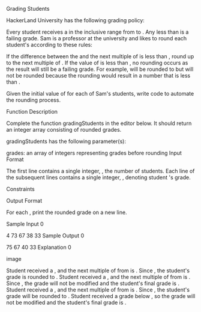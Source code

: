 Grading Students


HackerLand University has the following grading policy:

Every student receives a  in the inclusive range from  to .
Any  less than  is a failing grade.
Sam is a professor at the university and likes to round each student's  according to these rules:

If the difference between the  and the next multiple of  is less than , round  up to the next multiple of .
If the value of  is less than , no rounding occurs as the result will still be a failing grade.
For example,  will be rounded to  but  will not be rounded because the rounding would result in a number that is less than .

Given the initial value of  for each of Sam's  students, write code to automate the rounding process.

Function Description

Complete the function gradingStudents in the editor below. It should return an integer array consisting of rounded grades.

gradingStudents has the following parameter(s):

grades: an array of integers representing grades before rounding
Input Format

The first line contains a single integer, , the number of students.
Each line  of the  subsequent lines contains a single integer, , denoting student 's grade.

Constraints

Output Format

For each , print the rounded grade on a new line.

Sample Input 0

4
73
67
38
33
Sample Output 0

75
67
40
33
Explanation 0

image

Student  received a , and the next multiple of  from  is . Since , the student's grade is rounded to .
Student  received a , and the next multiple of  from  is . Since , the grade will not be modified and the student's final grade is .
Student  received a , and the next multiple of  from  is . Since , the student's grade will be rounded to .
Student  received a grade below , so the grade will not be modified and the student's final grade is .
